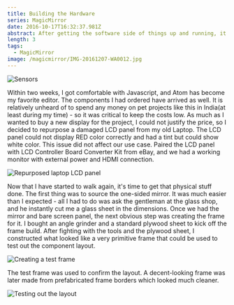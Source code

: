 ```yaml
---
title: Building the Hardware
series: MagicMirror
date: 2016-10-17T16:32:37.981Z
abstract: After getting the software side of things up and running, it is time to build the hardware—the cost-efficient way. 
length: 3
tags:
  - MagicMirror
image: /magicmirror/IMG-20161207-WA0012.jpg
---
```


![](/magicmirror/components.jpg "Sensors")

Within two weeks, I got comfortable with Javascript, and Atom has become my favorite editor. The components I had ordered have arrived as well.  It is relatively unheard of to spend any money on pet projects like this in India(at least during my time)  - so it was critical to keep the costs low. As much as I wanted to buy a new display for the project, I could not justify the price, so I decided to repurpose a damaged LCD panel from my old Laptop. The LCD panel could not display RED color correctly and had a tint but could show white color. This issue did not affect our use case. Paired the LCD panel with LCD Controller Board Converter Kit from eBay, and we had a working monitor with external power and HDMI connection.


![](/magicmirror/IMG-20160928-WA0063.jpg "Repurposed laptop LCD panel")

Now that I have started to walk again, it's time to get that physical stuff done. The first thing was to source the one-sided mirror. It was much easier than I expected - all I had to do was ask the gentleman at the glass shop, and he instantly cut me a glass sheet in the dimensions. Once we had the mirror and bare screen panel, the next obvious step was creating the frame for it. I bought an angle grinder and a standard plywood sheet to kick off the frame build. After fighting with the tools and the plywood sheet, I constructed what looked like a very primitive frame that could be used to test out the component layout.


![](/magicmirror/mmPlywood.jpg "Creating a test frame")


The test frame was used to confirm the layout. A decent-looking frame was later made from prefabricated frame borders which looked much cleaner.

![](/magicmirror/layouts.jpg "Testing out the layout")